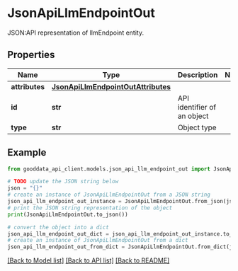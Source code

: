 # JsonApiLlmEndpointOut

JSON:API representation of llmEndpoint entity.

## Properties

Name | Type | Description | Notes
------------ | ------------- | ------------- | -------------
**attributes** | [**JsonApiLlmEndpointOutAttributes**](JsonApiLlmEndpointOutAttributes.md) |  | 
**id** | **str** | API identifier of an object | 
**type** | **str** | Object type | 

## Example

```python
from gooddata_api_client.models.json_api_llm_endpoint_out import JsonApiLlmEndpointOut

# TODO update the JSON string below
json = "{}"
# create an instance of JsonApiLlmEndpointOut from a JSON string
json_api_llm_endpoint_out_instance = JsonApiLlmEndpointOut.from_json(json)
# print the JSON string representation of the object
print(JsonApiLlmEndpointOut.to_json())

# convert the object into a dict
json_api_llm_endpoint_out_dict = json_api_llm_endpoint_out_instance.to_dict()
# create an instance of JsonApiLlmEndpointOut from a dict
json_api_llm_endpoint_out_from_dict = JsonApiLlmEndpointOut.from_dict(json_api_llm_endpoint_out_dict)
```
[[Back to Model list]](../README.md#documentation-for-models) [[Back to API list]](../README.md#documentation-for-api-endpoints) [[Back to README]](../README.md)


